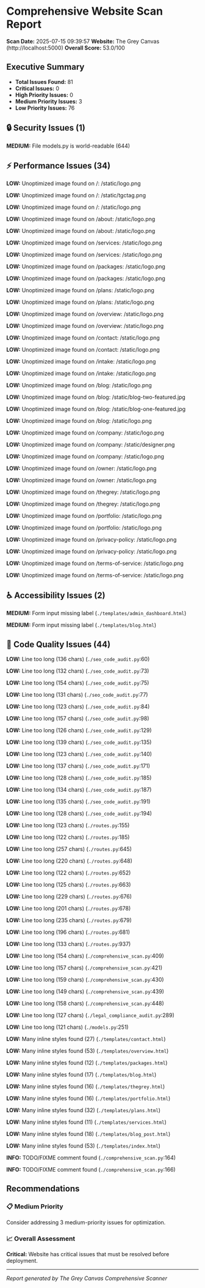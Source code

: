 # Comprehensive Website Scan Report

**Scan Date:** 2025-07-15 09:39:57
**Website:** The Grey Canvas (http://localhost:5000)
**Overall Score:** 53.0/100

## Executive Summary

- **Total Issues Found:** 81
- **Critical Issues:** 0
- **High Priority Issues:** 0
- **Medium Priority Issues:** 3
- **Low Priority Issues:** 76

## 🔒 Security Issues (1)

**MEDIUM:** File models.py is world-readable (644)

## ⚡ Performance Issues (34)

**LOW:** Unoptimized image found on /: /static/logo.png

**LOW:** Unoptimized image found on /: /static/tgctag.png

**LOW:** Unoptimized image found on /: /static/logo.png

**LOW:** Unoptimized image found on /about: /static/logo.png

**LOW:** Unoptimized image found on /about: /static/logo.png

**LOW:** Unoptimized image found on /services: /static/logo.png

**LOW:** Unoptimized image found on /services: /static/logo.png

**LOW:** Unoptimized image found on /packages: /static/logo.png

**LOW:** Unoptimized image found on /packages: /static/logo.png

**LOW:** Unoptimized image found on /plans: /static/logo.png

**LOW:** Unoptimized image found on /plans: /static/logo.png

**LOW:** Unoptimized image found on /overview: /static/logo.png

**LOW:** Unoptimized image found on /overview: /static/logo.png

**LOW:** Unoptimized image found on /contact: /static/logo.png

**LOW:** Unoptimized image found on /contact: /static/logo.png

**LOW:** Unoptimized image found on /intake: /static/logo.png

**LOW:** Unoptimized image found on /intake: /static/logo.png

**LOW:** Unoptimized image found on /blog: /static/logo.png

**LOW:** Unoptimized image found on /blog: /static/blog-two-featured.jpg

**LOW:** Unoptimized image found on /blog: /static/blog-one-featured.jpg

**LOW:** Unoptimized image found on /blog: /static/logo.png

**LOW:** Unoptimized image found on /company: /static/logo.png

**LOW:** Unoptimized image found on /company: /static/designer.png

**LOW:** Unoptimized image found on /company: /static/logo.png

**LOW:** Unoptimized image found on /owner: /static/logo.png

**LOW:** Unoptimized image found on /owner: /static/logo.png

**LOW:** Unoptimized image found on /thegrey: /static/logo.png

**LOW:** Unoptimized image found on /thegrey: /static/logo.png

**LOW:** Unoptimized image found on /portfolio: /static/logo.png

**LOW:** Unoptimized image found on /portfolio: /static/logo.png

**LOW:** Unoptimized image found on /privacy-policy: /static/logo.png

**LOW:** Unoptimized image found on /privacy-policy: /static/logo.png

**LOW:** Unoptimized image found on /terms-of-service: /static/logo.png

**LOW:** Unoptimized image found on /terms-of-service: /static/logo.png

## ♿ Accessibility Issues (2)

**MEDIUM:** Form input missing label (`./templates/admin_dashboard.html`)

**MEDIUM:** Form input missing label (`./templates/blog.html`)

## 🔧 Code Quality Issues (44)

**LOW:** Line too long (136 chars) (`./seo_code_audit.py`:60)

**LOW:** Line too long (132 chars) (`./seo_code_audit.py`:73)

**LOW:** Line too long (154 chars) (`./seo_code_audit.py`:75)

**LOW:** Line too long (131 chars) (`./seo_code_audit.py`:77)

**LOW:** Line too long (123 chars) (`./seo_code_audit.py`:84)

**LOW:** Line too long (157 chars) (`./seo_code_audit.py`:98)

**LOW:** Line too long (126 chars) (`./seo_code_audit.py`:129)

**LOW:** Line too long (139 chars) (`./seo_code_audit.py`:135)

**LOW:** Line too long (123 chars) (`./seo_code_audit.py`:140)

**LOW:** Line too long (137 chars) (`./seo_code_audit.py`:171)

**LOW:** Line too long (128 chars) (`./seo_code_audit.py`:185)

**LOW:** Line too long (134 chars) (`./seo_code_audit.py`:187)

**LOW:** Line too long (135 chars) (`./seo_code_audit.py`:191)

**LOW:** Line too long (128 chars) (`./seo_code_audit.py`:194)

**LOW:** Line too long (123 chars) (`./routes.py`:155)

**LOW:** Line too long (122 chars) (`./routes.py`:185)

**LOW:** Line too long (257 chars) (`./routes.py`:645)

**LOW:** Line too long (220 chars) (`./routes.py`:648)

**LOW:** Line too long (122 chars) (`./routes.py`:652)

**LOW:** Line too long (125 chars) (`./routes.py`:663)

**LOW:** Line too long (229 chars) (`./routes.py`:676)

**LOW:** Line too long (201 chars) (`./routes.py`:678)

**LOW:** Line too long (235 chars) (`./routes.py`:679)

**LOW:** Line too long (196 chars) (`./routes.py`:681)

**LOW:** Line too long (133 chars) (`./routes.py`:937)

**LOW:** Line too long (154 chars) (`./comprehensive_scan.py`:409)

**LOW:** Line too long (157 chars) (`./comprehensive_scan.py`:421)

**LOW:** Line too long (159 chars) (`./comprehensive_scan.py`:430)

**LOW:** Line too long (149 chars) (`./comprehensive_scan.py`:439)

**LOW:** Line too long (158 chars) (`./comprehensive_scan.py`:448)

**LOW:** Line too long (127 chars) (`./legal_compliance_audit.py`:289)

**LOW:** Line too long (121 chars) (`./models.py`:251)

**LOW:** Many inline styles found (27) (`./templates/contact.html`)

**LOW:** Many inline styles found (53) (`./templates/overview.html`)

**LOW:** Many inline styles found (12) (`./templates/packages.html`)

**LOW:** Many inline styles found (17) (`./templates/blog.html`)

**LOW:** Many inline styles found (16) (`./templates/thegrey.html`)

**LOW:** Many inline styles found (16) (`./templates/portfolio.html`)

**LOW:** Many inline styles found (32) (`./templates/plans.html`)

**LOW:** Many inline styles found (11) (`./templates/services.html`)

**LOW:** Many inline styles found (18) (`./templates/blog_post.html`)

**LOW:** Many inline styles found (53) (`./templates/index.html`)

**INFO:** TODO/FIXME comment found (`./comprehensive_scan.py`:164)

**INFO:** TODO/FIXME comment found (`./comprehensive_scan.py`:166)

## Recommendations

### 📋 Medium Priority
Consider addressing 3 medium-priority issues for optimization.

### 📈 Overall Assessment
**Critical:** Website has critical issues that must be resolved before deployment.

---
*Report generated by The Grey Canvas Comprehensive Scanner*
